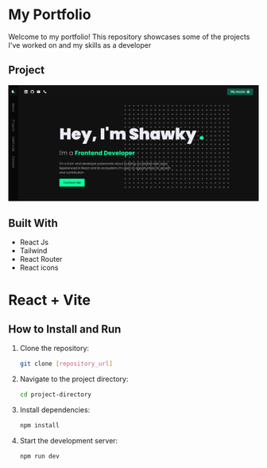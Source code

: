 # My Portfolio

Welcome to my portfolio! This repository showcases some of the projects I've worked on and my skills as a developer

## Project

![screenshot](/public/Screenshot.png)

## Built With

- React Js
- Tailwind
- React Router
- React icons

# React + Vite

## How to Install and Run

1. Clone the repository:

   ```bash
   git clone [repository_url]
   ```

2. Navigate to the project directory:

   ```bash
   cd project-directory
   ```

3. Install dependencies:

   ```bash
   npm install
   ```

4. Start the development server:

   ```bash
   npm run dev
   ```
